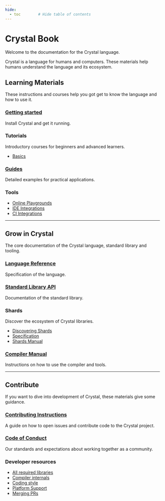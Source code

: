 ```yaml
---
hide:
  - toc        # Hide table of contents
---
```


# Crystal Book

Welcome to the documentation for the Crystal language.

Crystal is a language for humans and computers. These materials help humans understand the language and its ecosystem.

## Learning Materials

These instructions and courses help you got get to know the language and how to use it.

<div class="cards">
  <div class="card">
    <h3><a href="getting_started/">
      Getting started
    </a></h3>
    <p>Install Crystal and get it running.</p>
  </div>
  <div class="card">
    <h3>
      Tutorials
    </h3>
    <p>Introductory courses for beginners and advanced learners.</p>
    <ul>
      <li><a href="tutorials/basics/index.html">
        Basics
      </a></li>
    </ul>
  </div>
  <div class="card">
    <h3><a href="guides/">
      Guides
    </a></h3>
    <p>Detailed examples for practical applications.</p>
  </div>
  <div class="card">
    <h3>
      Tools
    </h3>
    <ul>
      <li><a href="https://github.com/crystal-lang/crystal/wiki/Online-playgrounds">
        Online Playgrounds
      </a></li>
      <li><a href="https://github.com/veelenga/awesome-crystal#editor-plugins">
        IDE Integrations
      </a></li>
      <li><a href="guides/ci/index.html">
        CI Integrations
      </a></li>
    </ul>
  </div>
</div>

---

## Grow in Crystal

The core documentation of the Crystal language, standard library and tooling.

<div class="cards">
  <div class="card">
    <h3><a href="syntax-and-semantics/">
        Language Reference
    </a></h3>
    <p>Specification of the language.</p>
  </div>
  <div class="card">
    <h3><a href="https://crystal-lang.org/api">
        Standard Library API
    </a></h3>
    <p>Documentation of the standard library.</p>
  </div>
  <div class="card">
    <h3>
      Shards
    </h3>
    <p>Discover the ecosystem of Crystal libraries.</p>
    <ul>
      <li><a href="https://crystal-lang.org/community/#shards">
        Discovering Shards
      </a></li>
      <li><a href="https://github.com/crystal-lang/shards/blob/master/docs/shard.yml.adoc">
        Specification
      </li>
      <li><a href="the_shards_command/README.md">
        Shards Manual
      </a></li>
    </ul>
  </div>
  <div class="card">
    <h3><a href="using_the_compiler/README.md">
      Compiler Manual
    </a></h3>
    <p>Instructions on how to use the compiler and tools.</p>
  </div>
</div>

---

## Contribute

If you want to dive into development of Crystal, these materials give some guidance.

<div class="cards">
  <div class="card">
    <h3><a href="https://github.com/crystal-lang/crystal/blob/master/CONTRIBUTING.md">
      Contributing Instructions
    </a></h3>
    <p>A guide on how to open issues and contribute code to the Crystal project.</p>
  </div>
  <div class="card">
    <h3><a href="https://github.com/crystal-lang/crystal/blob/master/CODE_OF_CONDUCT.md">
      Code of Conduct
    </a></h3>
    <p>Our standards and expectations about working together as a community.</p>
  </div>
  <div class="card">
    <h3>Developer resources</h3>
    <ul>
      <li><a href="https://github.com/crystal-lang/crystal/wiki/All-required-libraries">
        All required libraries
      </a></li>
      <li><a href="https://github.com/crystal-lang/crystal/wiki/Compiler-internals">
        Compiler internals
      </a></li>
      <li><a href="conventions/coding_style.html">
        Coding style
      </a></li>
      <li><a href="platform_support.html">
        Platform Support
      </a></li>
      <li><a href="https://github.com/crystal-lang/crystal/wiki/Merging-PRs">
        Merging PRs
      </a></li>
    </ul>
  </div>
</div>

